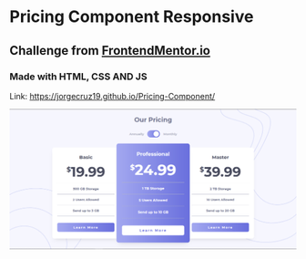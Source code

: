 # Pricing Component Responsive

## Challenge from  [FrontendMentor.io](https://frontendmentor.io)

### Made with HTML, CSS AND JS

Link: https://jorgecruz19.github.io/Pricing-Component/

![PricingComponent](./img/pricingComponent.png)
